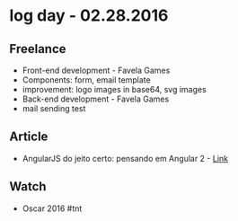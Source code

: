 # log day - 02.28.2016

## Freelance

 - Front-end development - Favela Games
  - Components: form, email template
  - improvement: logo images in base64, svg images
 - Back-end development - Favela Games
  - mail sending test
  
## Article

 - AngularJS do jeito certo: pensando em Angular 2 - [Link](http://imasters.com.br/desenvolvimento/angularjs-do-jeito-certo-pensando-em-angular-2)
 
## Watch

 - Oscar 2016 #tnt
